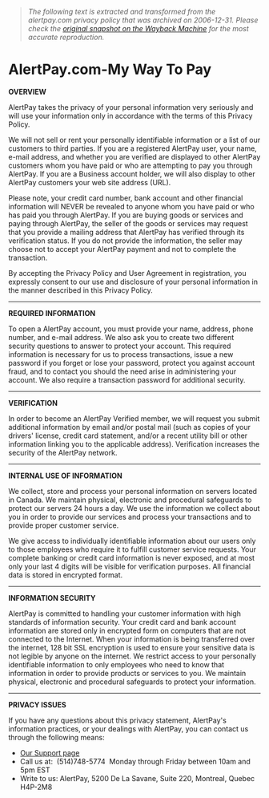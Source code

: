 > *The following text is extracted and transformed from the alertpay.com privacy policy that was archived on 2006-12-31. Please check the [original snapshot on the Wayback Machine](https://web.archive.org/web/20061231103752id_/http%3A//alertpay.com/SitePrivacyPolicy.aspx) for the most accurate reproduction.*

# AlertPay.com-My Way To Pay

**OVERVIEW**

AlertPay takes the privacy of your personal information very seriously and will use your information only in accordance with the terms of this Privacy Policy. 

We will not sell or rent your personally identifiable information or a list of our customers to third parties. If you are a registered AlertPay user, your name, e-mail address, and whether you are verified are displayed to other AlertPay customers whom you have paid or who are attempting to pay you through AlertPay. If you are a Business account holder, we will also display to other AlertPay customers your web site address (URL). 

Please note, your credit card number, bank account and other financial information will NEVER be revealed to anyone whom you have paid or who has paid you through AlertPay. If you are buying goods or services and paying through AlertPay, the seller of the goods or services may request that you provide a mailing address that AlertPay has verified through its verification status. If you do not provide the information, the seller may choose not to accept your AlertPay payment and not to complete the transaction. 

By accepting the Privacy Policy and User Agreement in registration, you expressly consent to our use and disclosure of your personal information in the manner described in this Privacy Policy. 

* * *

**REQUIRED INFORMATION**

To open a AlertPay account, you must provide your name, address, phone number, and e-mail address. We also ask you to create two different security questions to answer to protect your account. This required information is necessary for us to process transactions, issue a new password if you forget or lose your password, protect you against account fraud, and to contact you should the need arise in administering your account. We also require a transaction password for additional security. 

* * *

**VERIFICATION**

In order to become an AlertPay Verified member, we will request you submit additional information by email and/or postal mail (such as copies of your drivers' license, credit card statement, and/or a recent utility bill or other information linking you to the applicable address). Verification increases the security of the AlertPay network. 

* * *

**INTERNAL USE OF INFORMATION**

We collect, store and process your personal information on servers located in Canada. We maintain physical, electronic and procedural safeguards to protect our servers 24 hours a day. We use the information we collect about you in order to provide our services and process your transactions and to provide proper customer service. 

We give access to individually identifiable information about our users only to those employees who require it to fulfill customer service requests. Your complete banking or credit card information is never exposed, and at most only your last 4 digits will be visible for verification purposes. All financial data is stored in encrypted format. 

* * *

**INFORMATION SECURITY**

AlertPay is committed to handling your customer information with high standards of information security. Your credit card and bank account information are stored only in encrypted form on computers that are not connected to the Internet. When your information is being transferred over the internet, 128 bit SSL encryption is used to ensure your sensitive data is not legible by anyone on the internet. We restrict access to your personally identifiable information to only employees who need to know that information in order to provide products or services to you. We maintain physical, electronic and procedural safeguards to protect your information. 

* * *

**PRIVACY ISSUES**

If you have any questions about this privacy statement, AlertPay's information practices, or your dealings with AlertPay, you can contact us through the following means: 

  * [Our Support page](https://web.archive.org/web/20061231103752id_/http%3A//alertpay.com/SiteContactUs.aspx)
  * Call us at:  (514)748-5774  Monday through Friday between 10am and 5pm EST 
  * Write to us: AlertPay, 5200 De La Savane, Suite 220, Montreal, Quebec H4P-2M8


